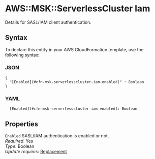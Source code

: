 # AWS::MSK::ServerlessCluster Iam<a name="aws-properties-msk-serverlesscluster-iam"></a>

Details for SASL/IAM client authentication\.

## Syntax<a name="aws-properties-msk-serverlesscluster-iam-syntax"></a>

To declare this entity in your AWS CloudFormation template, use the following syntax:

### JSON<a name="aws-properties-msk-serverlesscluster-iam-syntax.json"></a>

```
{
  "[Enabled](#cfn-msk-serverlesscluster-iam-enabled)" : Boolean
}
```

### YAML<a name="aws-properties-msk-serverlesscluster-iam-syntax.yaml"></a>

```
  [Enabled](#cfn-msk-serverlesscluster-iam-enabled): Boolean
```

## Properties<a name="aws-properties-msk-serverlesscluster-iam-properties"></a>

`Enabled`  <a name="cfn-msk-serverlesscluster-iam-enabled"></a>
SASL/IAM authentication is enabled or not\.  
*Required*: Yes  
*Type*: Boolean  
*Update requires*: [Replacement](https://docs.aws.amazon.com/AWSCloudFormation/latest/UserGuide/using-cfn-updating-stacks-update-behaviors.html#update-replacement)